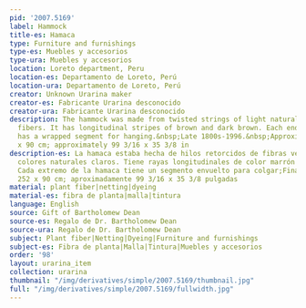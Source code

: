 ```yaml
---
pid: '2007.5169'
label: Hammock
title-es: Hamaca
type: Furniture and furnishings
type-es: Muebles y accesorios
type-ura: Muebles y accesorios
location: Loreto department, Peru
location-es: Departamento de Loreto, Perú
location-ura: Departamento de Loreto, Perú
creator: Unknown Urarina maker
creator-es: Fabricante Urarina desconocido
creator-ura: Fabricante Urarina desconocido
description: The hammock was made from twisted strings of light natural colored plant
  fibers. It has longitudinal stripes of brown and dark brown. Each end of the hammock
  has a wrapped segment for hanging.&nbsp;Late 1800s-1996.&nbsp;Approximately 252
  x 90 cm; approximately 99 3/16 x 35 3/8 in
description-es: La hamaca estaba hecha de hilos retorcidos de fibras vegetales de
  colores naturales claros. Tiene rayas longitudinales de color marrón y marrón oscuro.
  Cada extremo de la hamaca tiene un segmento envuelto para colgar;Finales de 1800-1996;Aproximadamente
  252 x 90 cm; aproximadamente 99 3/16 x 35 3/8 pulgadas
material: plant fiber|netting|dyeing
material-es: fibra de planta|malla|tintura
language: English
source: Gift of Bartholomew Dean
source-es: Regalo de Dr. Bartholomew Dean
source-ura: Regalo de Dr. Bartholomew Dean
subject: Plant fiber|Netting|Dyeing|Furniture and furnishings
subject-es: Fibra de planta|Malla|Tintura|Muebles y accesorios
order: '98'
layout: urarina_item
collection: urarina
thumbnail: "/img/derivatives/simple/2007.5169/thumbnail.jpg"
full: "/img/derivatives/simple/2007.5169/fullwidth.jpg"
---
```

